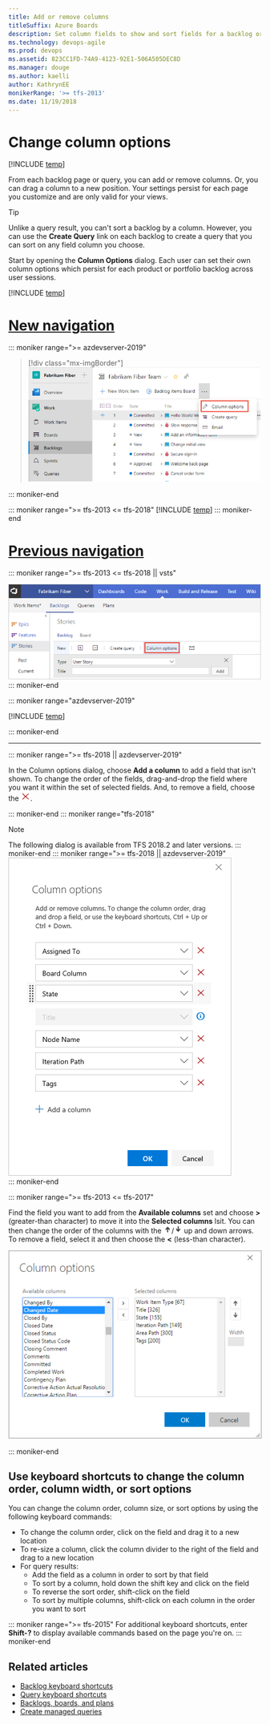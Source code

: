 ```yaml
---
title: Add or remove columns 
titleSuffix: Azure Boards
description: Set column fields to show and sort fields for a backlog or query in Azure Boards or Team Foundation Server 
ms.technology: devops-agile
ms.prod: devops
ms.assetid: 823CC1FD-74A9-4123-92E1-506A505DEC8D
ms.manager: douge
ms.author: kaelli
author: KathrynEE
monikerRange: '>= tfs-2013'
ms.date: 11/19/2018
---
```


# Change column options 

[!INCLUDE [temp](../_shared/version-vsts-tfs-all-versions.md)]

<a id="column-options">  </a>

From each backlog page or query, you can add or remove columns. Or, you can drag a column to a new position. Your settings persist for each page you customize and are only valid for your views.    

> [!TIP]    
> Unlike a query result, you can't sort a backlog by a column. However, you can use the **Create Query** link on each backlog to create a query that you can sort on any field column you choose.

Start by opening the **Column Options** dialog. Each user can set their own column options which persist for each product or portfolio backlog across user sessions.    

[!INCLUDE [temp](../../_shared/new-navigation-azd.md)] 

# [New navigation](#tab/new-nav)

::: moniker range=">= azdevserver-2019"

> [!div class="mx-imgBorder"]  
> ![Open column options, new navigation](_img/columns/open-column-options-menu.png)  
 
::: moniker-end 

::: moniker range=">= tfs-2013 <= tfs-2018" 
[!INCLUDE [temp](../../_shared/new-navigation-not-supported.md)] 
::: moniker-end 

# [Previous navigation](#tab/previous-nav)

 ::: moniker range=">= tfs-2013 <= tfs-2018 || vsts"

![Open column options](_img/set-column-open-dialog-s125.png) 
::: moniker-end

::: moniker range="azdevserver-2019"

[!INCLUDE [temp](../../_shared/previous-navigation-not-supported-azd.md)] 

::: moniker-end

---

::: moniker range=">= tfs-2018 || azdevserver-2019"

In the Column options dialog, choose **Add a column** to add a field that isn't shown. To change the order of the fields, drag-and-drop the field where you want it within the set of selected fields. And, to remove a field, choose the ![delete icon](../_img/icons/delete_icon.png).

::: moniker-end
::: moniker range="tfs-2018"
> [!NOTE]    
> The following dialog is available from TFS 2018.2 and later versions. 
::: moniker-end
::: moniker range=">= tfs-2018 || azdevserver-2019"
![Column options dialog](_img/set-column-options-s125.png)  
::: moniker-end

::: moniker range=">= tfs-2013 <= tfs-2017"

Find the field you want to add from the **Available columns** set and choose **>** (greater-than character) to move it into the **Selected columns** lsit. You can then change the order of the columns with the ![up arrow](../_img/icons/Arrow_Up.png)/![down arrow](../_img/icons/Arrow_Down.png) up and down arrows. To remove a field, select it and then choose the **<** (less-than character).  
 
<img src="_img/b-vs-b-column-options.png" alt="Column options dialog, TFS" style="border: 1px solid #C3C3C3;" /> 

::: moniker-end

## Use keyboard shortcuts to change the column order, column width, or sort options

You can change the column order, column size, or sort options by using the following keyboard commands:
- To change the column order, click on the field and drag it to a new location
- To re-size a column, click the column divider to the right of the field and drag to a new location  
- For query results:
	- Add the field as a column in order to sort by that field 
	- To sort by a column, hold down the shift key and click on the field
	- To reverse the sort order, shift-click on the field 
	- To sort by multiple columns, shift-click on each column in the order you want to sort   

::: moniker range=">= tfs-2015"
For additional keyboard shortcuts, enter **Shift-?** to display available commands based on the page you're on. 
::: moniker-end

## Related articles

- [Backlog keyboard shortcuts](backlogs-keyboard-shortcuts.md)  
- [Query keyboard shortcuts](../queries/queries-keyboard-shortcuts.md)
- [Backlogs, boards, and plans](backlogs-boards-plans.md)   
- [Create managed queries](../queries/using-queries.md)